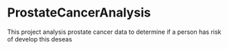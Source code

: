 # ProstateCancerAnalysis
This project analysis prostate cancer data to determine if a person has risk of develop this deseas 
